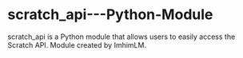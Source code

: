 # scratch_api---Python-Module
scratch_api is a Python module that allows users to easily access the Scratch API.  Module created by ImhimLM.
